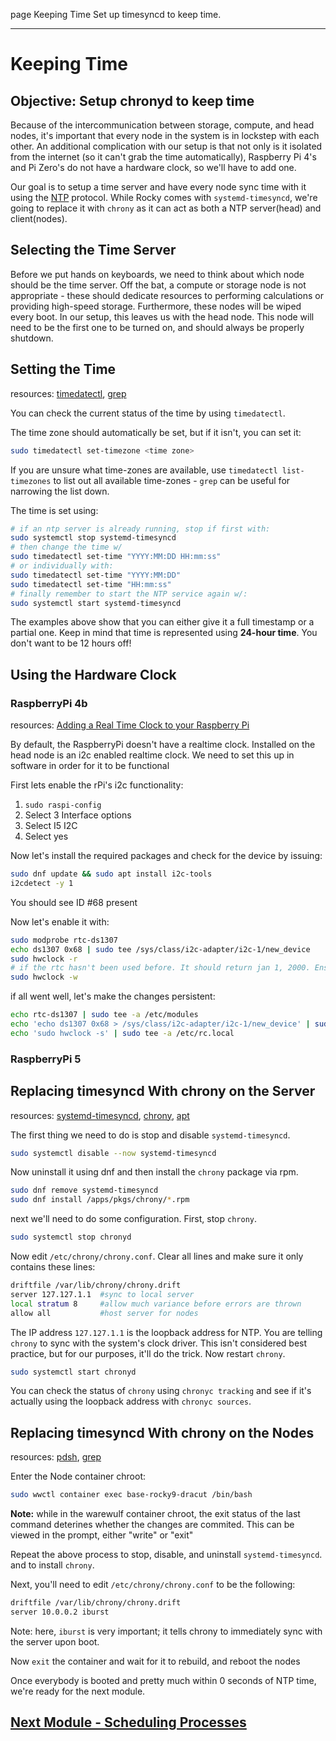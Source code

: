 page
Keeping Time
Set up timesyncd to keep time.

---

# Keeping Time

## Objective: Setup chronyd to keep time

Because of the intercommunication between storage, compute, and head nodes, it's important that every node in the system is in lockstep with each other. An additional complication with our setup is that not only is it isolated from the internet (so it can't grab the time automatically), Raspberry Pi 4's and Pi Zero's do not have a hardware clock, so we'll have to add one.

Our goal is to setup a time server and have every node sync time with it using the [NTP](https://en.wikipedia.org/wiki/Network_Time_Protocol) protocol. While Rocky comes with `systemd-timesyncd`, we're going to replace it with `chrony` as it can act as both a NTP server(head) and client(nodes).

## Selecting the Time Server

Before we put hands on keyboards, we need to think about which node should be the time server. Off the bat, a compute or storage node is not appropriate - these should dedicate resources to performing calculations or providing high-speed storage. Furthermore, these nodes will be wiped every boot. In our setup, this leaves us with the head node. This node will need to be the first one to be turned on, and should always be properly shutdown.

## Setting the Time

<span class="small">resources:
[timedatectl](https://www.freedesktop.org/software/systemd/man/timedatectl.html),
[grep](https://linux.die.net/man/1/grep)
</span>

You can check the current status of the time by using `timedatectl`.

The time zone should automatically be set, but if it isn't, you can set it:

```bash
sudo timedatectl set-timezone <time zone>
```

If you are unsure what time-zones are available, use `timedatectl list-timezones` to list out all available time-zones - `grep` can be useful for narrowing the list down.

The time is set using:

```bash
# if an ntp server is already running, stop if first with:
sudo systemctl stop systemd-timesyncd
# then change the time w/
sudo timedatectl set-time "YYYY:MM:DD HH:mm:ss"
# or individually with: 
sudo timedatectl set-time "YYYY:MM:DD"
sudo timedatectl set-time "HH:mm:ss"
# finally remember to start the NTP service again w/:
sudo systemctl start systemd-timesyncd
```

The examples above show that you can either give it a full timestamp or a partial one. Keep in mind that time is represented using **24-hour time**. You don't want to be 12 hours off!

## Using the Hardware Clock

### RaspberryPi 4b

<span class="small">resources:
[Adding a Real Time Clock to your Raspberry Pi](https://thepihut.com/blogs/raspberry-pi-tutorials/17209332-adding-a-real-time-clock-to-your-raspberry-pi)
</span>

By default, the RaspberryPi doesn't have a realtime clock. Installed on the head node is an i2c enabled realtime clock. We need to set this up in software in order for it to be functional

First lets enable the rPi's i2c functionality:

1. `sudo raspi-config`
2. Select 3 Interface options
3. Select I5 I2C
4. Select yes

Now let's install the required packages and check for the device by issuing:

```bash
sudo dnf update && sudo apt install i2c-tools
i2cdetect -y 1
```

You should see ID #68 present

Now let's enable it with:

```bash
sudo modprobe rtc-ds1307
echo ds1307 0x68 | sudo tee /sys/class/i2c-adapter/i2c-1/new_device
sudo hwclock -r
# if the rtc hasn't been used before. It should return jan 1, 2000. Ensure the system time is correct and correct it with:
sudo hwclock -w
```

if all went well, let's make the changes persistent:

```bash
echo rtc-ds1307 | sudo tee -a /etc/modules
echo 'echo ds1307 0x68 > /sys/class/i2c-adapter/i2c-1/new_device' | sudo tee -a /etc/rc.local
echo 'sudo hwclock -s' | sudo tee -a /etc/rc.local
```

### RaspberryPi 5
<!-- TODO: RPi 5 HW Clock -->

## Replacing timesyncd With chrony on the Server

<span class="small">resources:
[systemd-timesyncd](https://wiki.archlinux.org/title/Systemd-timesyncd),
[chrony](https://chrony-project.org),
[apt](https://linux.die.net/man/8/apt)
</span>

The first thing we need to do is stop and disable `systemd-timesyncd`.

```bash
sudo systemctl disable --now systemd-timesyncd
```

Now uninstall it using dnf and then install the `chrony` package via rpm.

```bash
sudo dnf remove systemd-timesyncd
sudo dnf install /apps/pkgs/chrony/*.rpm
```

next we'll need to do some configuration. First, stop `chrony`.

```bash
sudo systemctl stop chronyd
```

Now edit `/etc/chrony/chrony.conf`. Clear all lines and make sure it only contains these lines:

```bash
driftfile /var/lib/chrony/chrony.drift
server 127.127.1.1  #sync to local server
local stratum 8     #allow much variance before errors are thrown
allow all           #host server for nodes
```
<!-- TODO: add an internet timesync server for head to sync w/ when connected to internet -->

The IP address `127.127.1.1` is the loopback address for NTP. You are telling `chrony` to sync with the system's clock driver. This isn't considered best practice, but for our purposes, it'll do the trick. Now restart `chrony`.

```bash
sudo systemctl start chronyd
```

You can check the status of `chrony` using `chronyc tracking` and see if it's actually using the loopback address with `chronyc sources`.

## Replacing timesyncd With chrony on the Nodes

<span class="small">resources:
[pdsh](https://linux.die.net/man/1/pdsh),
[grep](https://linux.die.net/man/1/grep)
</span>

Enter the Node container chroot:

```bash
sudo wwctl container exec base-rocky9-dracut /bin/bash
```

**Note:** while in the warewulf container chroot, the exit status of the last command deterines whether the changes are commited. This can be viewed in the prompt, either "write" or "exit"

Repeat the above process to stop, disable, and uninstall `systemd-timesyncd`. and to install `chrony`. 

Next, you'll need to edit `/etc/chrony/chrony.conf` to be the following:

```bash
driftfile /var/lib/chrony/chrony.drift
server 10.0.0.2 iburst
```

Note: here, `iburst` is very important; it tells chrony to immediately sync with the server upon boot.

Now `exit` the container and wait for it to rebuild, and reboot the nodes

Once everybody is booted and pretty much within 0 seconds of NTP time, we're ready for the next module.

## [Next Module - Scheduling Processes](slurm)
